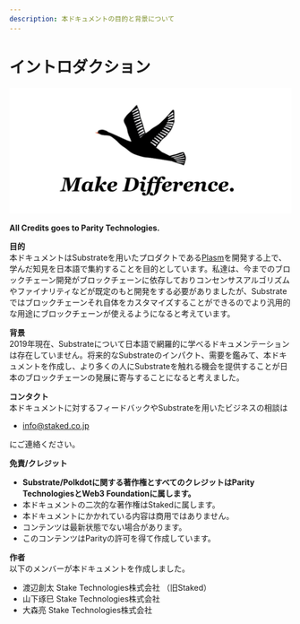 ```yaml
---
description: 本ドキュメントの目的と背景について
---
```


# イントロダクション

![](.gitbook/assets/screen-shot-2019-06-01-at-16.49.29.png)

**All Credits goes to Parity Technologies.**

**目的**  
本ドキュメントはSubstrateを用いたプロダクトである[Plasm](https://medium.com/staked-technologies/plasm-plasma-on-substrate-16f017fc41e)を開発する上で、学んだ知見を日本語で集約することを目的としています。私達は、今までのブロックチェーン開発がブロックチェーンに依存しておりコンセンサスアルゴリズムやファイナリティなどが既定のもと開発をする必要がありましたが、Substrateではブロックチェーンそれ自体をカスタマイズすることができるのでより汎用的な用途にブロックチェーンが使えるようになると考えています。

**背景**  
2019年現在、Substrateについて日本語で網羅的に学べるドキュメンテーションは存在していません。将来的なSubstrateのインパクト、需要を鑑みて、本ドキュメントを作成し、より多くの人にSubstrateを触れる機会を提供することが日本のブロックチェーンの発展に寄与することになると考えました。

**コンタクト**  
本ドキュメントに対するフィードバックやSubstrateを用いたビジネスの相談は

* info@staked.co.jp

にご連絡ください。

**免責/クレジット**

* **Substrate/Polkdotに関する著作権とすべてのクレジットはParity TechnologiesとWeb3 Foundationに属します。**
* 本ドキュメントの二次的な著作権はStakedに属します。
* 本ドキュメントにかかれている内容は商用ではありません。
* コンテンツは最新状態でない場合があります。
* このコンテンツはParityの許可を得て作成しています。

**作者**  
以下のメンバーが本ドキュメントを作成しました。

* 渡辺創太  Stake Technologies株式会社 （旧Staked）
* 山下琢巳 Stake Technologies株式会社 
* 大森亮  Stake Technologies株式会社

